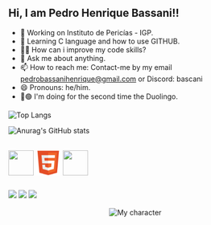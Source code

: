## Hi, I am Pedro Henrique Bassani!!

- 💼 Working on Instituto de Pericías - IGP.
- 🤔 Learning C language and how to use GITHUB.
- 💁‍♂️ How can i improve my code skills?
- 💬 Ask me about anything.
- 📫 How to reach me: Contact-me by my email pedrobassanihenrique@gmail.com or Discord: bascani
- 😄 Pronouns: he/him.
- 🦉🟢 I'm doing for the second time the Duolingo.

![Top Langs](https://github-readme-stats.vercel.app/api/top-langs/?username=pedro-bassani&layout=compact&show_icons=true&theme=yeblu)

![Anurag's GitHub stats](https://github-readme-stats.vercel.app/api?username=pedro-bassani&show_icons=true&theme=yeblu)


<div style="display: inline_block"><br>
  <img align="center" height="50" width="50" src="https://cdn.jsdelivr.net/gh/devicons/devicon@latest/icons/c/c-original.svg"/> 
  <img align="center" height="50" width="50" src="https://raw.githubusercontent.com/devicons/devicon/master/icons/html5/html5-original.svg">
  <img align="center" height="50" width="50" src="https://cdn.jsdelivr.net/gh/devicons/devicon@latest/icons/java/java-original.svg" />
          
</div>

## 

<div> 
  <a href="https://www.instagram.com/pedrobassani_/" target="_blank"><img src="https://img.shields.io/badge/-Instagram-%23E4405F?style=for-the-badge&logo=instagram&logoColor=white" target="_blank"></a>
  <a href = "mailto:pedrobassanihenrique@gmail,com"><img src="https://img.shields.io/badge/-Gmail-%23333?style=for-the-badge&logo=gmail&logoColor=white" target="_blank"></a>
  <a href="https://www.linkedin.com/in/pedro-henrique-bassani-5b437627b/" target="_blank"><img src="https://img.shields.io/badge/-LinkedIn-%230077B5?style=for-the-badge&logo=linkedin&logoColor=white" target="_blank"></a>
  
</div>
<br>
<div align="center">
  <img src="https://cdn.discordapp.com/attachments/768551695902310420/1265712049162293288/GIf.gif?ex=66a281b4&is=66a13034&hm=b034f41358083db0da086c67360345db0cdef237be1258ae7b2386c0e0f7a601&" alt="My character" width="200" height="200">

</div>
